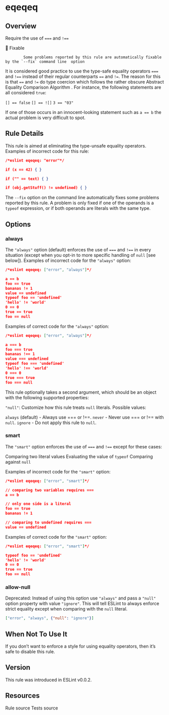 
# eqeqeq
## Overview
Require the use of `===` and `!==`


🔧 Fixable

            Some problems reported by this rule are automatically fixable by the `--fix` command line  option
        


It is considered good practice to use the type-safe equality operators `===` and `!==` instead of their regular counterparts `==` and `!=`.
The reason for this is that `==` and `!=` do type coercion which follows the rather obscure Abstract Equality Comparison Algorithm .
For instance, the following statements are all considered `true`:

`[] == false`
`[] == ![]`
`3 == "03"`

If one of those occurs in an innocent-looking statement such as `a == b` the actual problem is very difficult to spot.
## Rule Details
This rule is aimed at eliminating the type-unsafe equality operators.
Examples of incorrect code for this rule:


```json
/*eslint eqeqeq: "error"*/

if (x == 42) { }

if ("" == text) { }

if (obj.getStuff() != undefined) { }
```
The `--fix` option on the command line automatically fixes some problems reported by this rule. A problem is only fixed if one of the operands is a `typeof` expression, or if both operands are literals with the same type.
## Options
### always
The `"always"` option (default) enforces the use of `===` and `!==` in every situation (except when you opt-in to more specific handling of `null` [see below]).
Examples of incorrect code for the `"always"` option:


```json
/*eslint eqeqeq: ["error", "always"]*/

a == b
foo == true
bananas != 1
value == undefined
typeof foo == 'undefined'
'hello' != 'world'
0 == 0
true == true
foo == null

```
Examples of correct code for the `"always"` option:


```json
/*eslint eqeqeq: ["error", "always"]*/

a === b
foo === true
bananas !== 1
value === undefined
typeof foo === 'undefined'
'hello' !== 'world'
0 === 0
true === true
foo === null

```
This rule optionally takes a second argument, which should be an object with the following supported properties:

`"null"`: Customize how this rule treats `null` literals. Possible values:

`always` (default) - Always use === or !==.
`never` - Never use === or !== with `null`.
`ignore` - Do not apply this rule to `null`.



### smart
The `"smart"` option enforces the use of `===` and `!==` except for these cases:

Comparing two literal values
Evaluating the value of `typeof`
Comparing against `null`

Examples of incorrect code for the `"smart"` option:


```json
/*eslint eqeqeq: ["error", "smart"]*/

// comparing two variables requires ===
a == b

// only one side is a literal
foo == true
bananas != 1

// comparing to undefined requires ===
value == undefined
```
Examples of correct code for the `"smart"` option:


```json
/*eslint eqeqeq: ["error", "smart"]*/

typeof foo == 'undefined'
'hello' != 'world'
0 == 0
true == true
foo == null
```
### allow-null
Deprecated: Instead of using this option use `"always"` and pass a `"null"` option property with value `"ignore"`. This will tell ESLint to always enforce strict equality except when comparing with the `null` literal.

```json
["error", "always", {"null": "ignore"}]
```
## When Not To Use It
If you don’t want to enforce a style for using equality operators, then it’s safe to disable this rule.
## Version
This rule was introduced in ESLint v0.0.2.
## Resources

Rule source 
Tests source 

